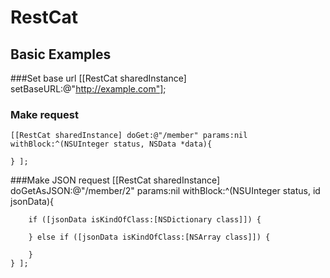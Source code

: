 RestCat
=========

Basic Examples
-----------
###Set base url
	[[RestCat sharedInstance] setBaseURL:@"http://example.com"];

### Make request
	[[RestCat sharedInstance] doGet:@"/member" params:nil withBlock:^(NSUInteger status, NSData *data){

	} ];

###Make JSON request
	[[RestCat sharedInstance] doGetAsJSON:@"/member/2" params:nil withBlock:^(NSUInteger status, id jsonData){
		        
		if ([jsonData isKindOfClass:[NSDictionary class]]) {

		} else if ([jsonData isKindOfClass:[NSArray class]]) {

		}
	} ];

